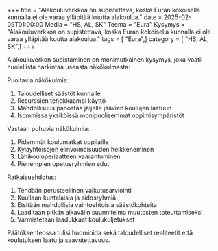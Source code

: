 +++
title = "Alakouluverkkoa on supistettava, koska Euran kokoisella kunnalla ei ole varaa ylläpitää kuutta alakoulua."
date = 2025-02-09T01:00:00
Media = "HS, AL, SK"
Teema = "Eura"
Kysymys = "Alakouluverkkoa on supistettava, koska Euran kokoisella kunnalla ei ole varaa ylläpitää kuutta alakoulua."
tags = [ "Eura",]
category = [ "HS, AL, SK",]
+++

Alakouluverkon supistaminen on monimutkainen kysymys, joka vaatii huolellista harkintaa useasta näkökulmasta:

Puoltavia näkökulmia:
1. Taloudelliset säästöt kunnalle
2. Resurssien tehokkaampi käyttö
3. Mahdollisuus panostaa jäljelle jäävien koulujen laatuun
4. Isommissa yksiköissä monipuolisemmat oppimisympäristöt

Vastaan puhuvia näkökulmia:
1. Pidemmät koulumatkat oppilaille
2. Kyläyhteisöjen elinvoimaisuuden heikkeneminen
3. Lähikouluperiaatteen vaarantuminen
4. Pienempien opetusryhmien edut

Ratkaisuehdotus:
1. Tehdään perusteellinen vaikutusarviointi
2. Kuullaan kuntalaisia ja sidosryhmiä
3. Etsitään mahdollisia vaihtoehtoisia säästökohteita
4. Laaditaan pitkän aikavälin suunnitelma muutosten toteuttamiseksi
5. Varmistetaan laadukkaat koulukuljetukset

Päätöksenteossa tulisi huomioida sekä taloudelliset realiteetit että koulutuksen laatu ja saavutettavuus.